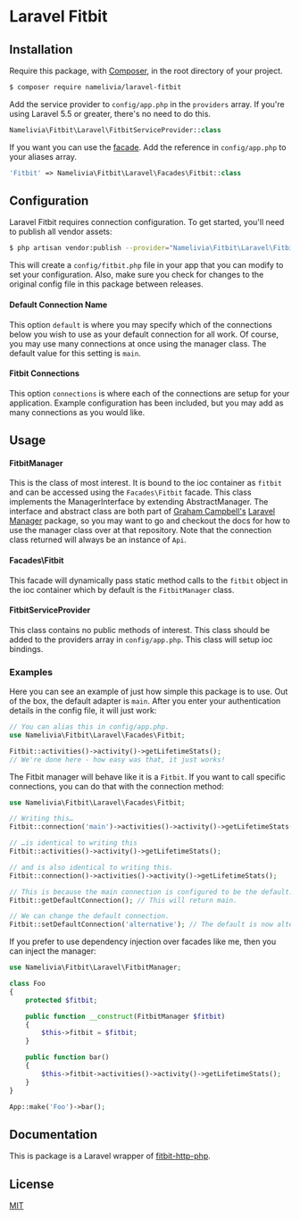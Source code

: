 # Laravel Fitbit

## Installation

Require this package, with [Composer](https://getcomposer.org/), in the root directory of your project.

```bash
$ composer require namelivia/laravel-fitbit
```

Add the service provider to `config/app.php` in the `providers` array. If you're using Laravel 5.5 or greater, there's no need to do this.

```php
Namelivia\Fitbit\Laravel\FitbitServiceProvider::class
```

If you want you can use the [facade](http://laravel.com/docs/facades). Add the reference in `config/app.php` to your aliases array.

```php
'Fitbit' => Namelivia\Fitbit\Laravel\Facades\Fitbit::class
```

## Configuration

Laravel Fitbit requires connection configuration. To get started, you'll need to publish all vendor assets:

```bash
$ php artisan vendor:publish --provider="Namelivia\Fitbit\Laravel\FitbitServiceProvider"
```

This will create a `config/fitbit.php` file in your app that you can modify to set your configuration. Also, make sure you check for changes to the original config file in this package between releases.

#### Default Connection Name

This option `default` is where you may specify which of the connections below you wish to use as your default connection for all work. Of course, you may use many connections at once using the manager class. The default value for this setting is `main`.

#### Fitbit Connections

This option `connections` is where each of the connections are setup for your application. Example configuration has been included, but you may add as many connections as you would like.

## Usage

#### FitbitManager

This is the class of most interest. It is bound to the ioc container as `fitbit` and can be accessed using the `Facades\Fitbit` facade. This class implements the ManagerInterface by extending AbstractManager. The interface and abstract class are both part of [Graham Campbell's](https://github.com/GrahamCampbell) [Laravel Manager](https://github.com/GrahamCampbell/Laravel-Manager) package, so you may want to go and checkout the docs for how to use the manager class over at that repository. Note that the connection class returned will always be an instance of `Api`.

#### Facades\Fitbit

This facade will dynamically pass static method calls to the `fitbit` object in the ioc container which by default is the `FitbitManager` class.

#### FitbitServiceProvider

This class contains no public methods of interest. This class should be added to the providers array in `config/app.php`. This class will setup ioc bindings.

### Examples

Here you can see an example of just how simple this package is to use. Out of the box, the default adapter is `main`. After you enter your authentication details in the config file, it will just work:

```php
// You can alias this in config/app.php.
use Namelivia\Fitbit\Laravel\Facades\Fitbit;

Fitbit::activities()->activity()->getLifetimeStats();
// We're done here - how easy was that, it just works!
```

The Fitbit manager will behave like it is a `Fitbit`. If you want to call specific connections, you can do that with the connection method:

```php
use Namelivia\Fitbit\Laravel\Facades\Fitbit;

// Writing this…
Fitbit::connection('main')->activities()->activity()->getLifetimeStats();

// …is identical to writing this
Fitbit::activities()->activity()->getLifetimeStats();

// and is also identical to writing this.
Fitbit::connection()->activities()->activity()->getLifetimeStats();

// This is because the main connection is configured to be the default.
Fitbit::getDefaultConnection(); // This will return main.

// We can change the default connection.
Fitbit::setDefaultConnection('alternative'); // The default is now alternative.
```

If you prefer to use dependency injection over facades like me, then you can inject the manager:

```php
use Namelivia\Fitbit\Laravel\FitbitManager;

class Foo
{
    protected $fitbit;

    public function __construct(FitbitManager $fitbit)
    {
        $this->fitbit = $fitbit;
    }

    public function bar()
    {
        $this->fitbit->activities()->activity()->getLifetimeStats();
    }
}

App::make('Foo')->bar();
```

## Documentation

This is package is a Laravel wrapper of [fitbit-http-php](https://github.com/namelivia/fitbit-http-php).

## License

[MIT](LICENSE)
